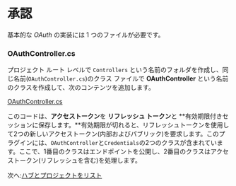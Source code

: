# 承認

基本的な *OAuth* の実装には 1 つのファイルが必要です。

### OAuthController.cs

プロジェクト ルート レベルで `Controllers` という名前のフォルダを作成し、同じ名前(`OAuthController.cs`)のクラス ファイルで **OAuthController** という名前のクラスを作成して、次のコンテンツを追加します。

[OAuthController.cs](_snippets/viewhubmodels/netcore/OAuthController.cs ':include :type=code csharp')

このコードは、**アクセストークン**を **リフレッシュ トークン**と **有効期限付きセッションに保存します。**有効期限が切れると、リフレッシュトークンを使用して2つの新しいアクセストークン(内部およびパブリック)を要求します。このプラグインには、`OAuthController`と`Credentials`の2つのクラスが含まれています。ここで、1番目のクラスはエンドポイントを公開し、2番目のクラスはアクセストークン(リフレッシュを含む)を処理します。

次へ:[ハブとプロジェクトをリスト](/ja_jp/datamanagement/hubs/readme)